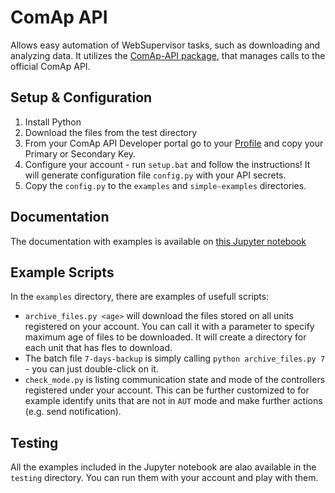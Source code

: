 # ComAp API
Allows easy automation of WebSupervisor tasks, such as downloading and analyzing data. It utilizes the [ComAp-API package](https://pypi.org/project/comap/), that manages calls to the official ComAp API.

## Setup & Configuration
1. Install Python
2. Download the files from the test directory
3. From your ComAp API Developer portal go to your [Profile](https://portal.websupervisor.net/developer) and copy your  Primary or Secondary Key. 
4. Configure your account - run ``setup.bat`` and follow the instructions! It will generate configuration file ``config.py`` with your API secrets.
5. Copy the ``config.py`` to the `examples` and `simple-examples` directories.

## Documentation
The documentation with examples is available on [this Jupyter notebook](https://nbviewer.jupyter.org/github/bruxy70/ComAp-API/blob/development/Documentation.ipynb)

## Example Scripts
In the ``examples`` directory, there are examples of usefull scripts:
- ``archive_files.py <age>`` will download  the files stored on all units registered on your account. You can call it with a parameter to specify maximum age of files to be downloaded. It will create a directory for each unit that has fles to download.
- The batch file ``7-days-backup`` is simply calling ``python archive_files.py 7`` - you can just double-click on it.
- ``check_mode.py`` is listing communication state and mode of the controllers registered under your account. This can be further customized to for example identify units that are not in ``AUT`` mode and make further actions (e.g. send notification).

## Testing
All the examples included in the Jupyter notebook are alao available in the ``testing`` directory. You can run them with your account and play with them.
